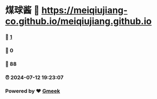 # 煤球酱 :link: https://meiqiujiang-co.github.io/meiqiujiang.github.io 
### :page_facing_up: [1](https://meiqiujiang-co.github.io/meiqiujiang.github.io/tag.html) 
### :speech_balloon: 0 
### :hibiscus: 88 
### :alarm_clock: 2024-07-12 19:23:07 
### Powered by :heart: [Gmeek](https://github.com/Meekdai/Gmeek)
